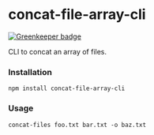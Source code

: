 # concat-file-array-cli

[![Greenkeeper badge](https://badges.greenkeeper.io/corysimmons/concat-file-array-cli.svg)](https://greenkeeper.io/)

CLI to concat an array of files.

### Installation
`npm install concat-file-array-cli`

### Usage
`concat-files foo.txt bar.txt -o baz.txt`
